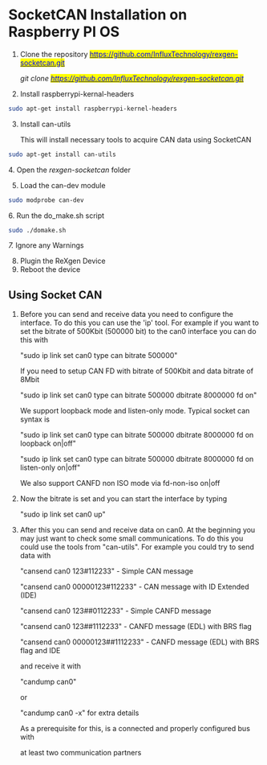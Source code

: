# SocketCAN Installation on Raspberry PI OS

1.  Clone the repository [<mark style="color:blue;">https://github.com/InfluxTechnology/rexgen-socketcan.git</mark>](https://github.com/InfluxTechnology/rexgen-socketcan.git)

    _git clone_ [_<mark style="color:blue;">https://github.com/InfluxTechnology/rexgen-socketcan.git</mark>_](https://github.com/InfluxTechnology/rexgen-socketcan.git)
2. Install raspberrypi-kernal-headers

```bash
sudo apt-get install raspberrypi-kernel-headers
```

3.  &#x20;   Install can-utils

    This will install necessary tools to acquire CAN data using SocketCAN

```bash
sudo apt-get install can-utils
```

&#x20;4\. Open the _rexgen-socketcan_ folder

5. Load the can-dev module

```bash
sudo modprobe can-dev
```

&#x20;6\.  Run the do\_make.sh script

```bash
sudo ./domake.sh
```

&#x20;_7._ Ignore any Warnings

8. Plugin the ReXgen Device
9. Reboot the device

## Using Socket CAN

1.  Before you can send and receive data you need to configure the interface. To do this you can use the 'ip' tool. For example if you want to set the bitrate of 500Kbit (500000 bit) to the can0 interface you can do this with&#x20;

    "sudo ip link set can0 type can bitrate 500000"

    If you need to setup CAN FD with bitrate of 500Kbit and data bitrate of 8Mbit&#x20;

    "sudo ip link set can0 type can bitrate 500000 dbitrate 8000000 fd on"

    We support loopback mode and listen-only mode. Typical socket can syntax is&#x20;

    "sudo ip link set can0 type can bitrate 500000 dbitrate 8000000 fd on loopback on|off"&#x20;

    "sudo ip link set can0 type can bitrate 500000 dbitrate 8000000 fd on listen-only on|off"

    We also support CANFD non ISO mode via fd-non-iso on|off
2.  Now the bitrate is set and you can start the interface by typing

    &#x20;"sudo ip link set can0 up"
3.  After this you can send and receive data on can0. At the beginning you may just want to check some small communications. To do this you could use the tools from "can-utils". For example you could try to send data with

    "cansend can0 123#112233" - Simple CAN message&#x20;

    "cansend can0 00000123#112233" - CAN message with ID Extended (IDE)&#x20;

    "cansend can0 123##0112233" - Simple CANFD message&#x20;

    "cansend can0 123##1112233" - CANFD message (EDL) with BRS flag&#x20;

    "cansend can0 00000123##1112233" - CANFD message (EDL) with BRS flag and IDE&#x20;

    and receive it with

    "candump can0"&#x20;

    or&#x20;

    "candump can0 -x" for extra details

    As a prerequisite for this, is a connected and properly configured bus with

    at least two communication partners
